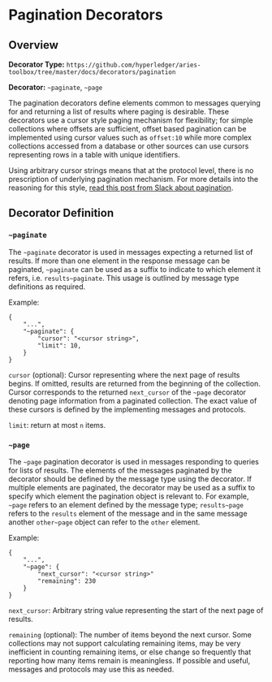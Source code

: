 Pagination Decorators
=====================

## Overview

**Decorator Type:** `https://github.com/hyperledger/aries-toolbox/tree/master/docs/decorators/pagination`

**Decorator:** `~paginate`, `~page`

The pagination decorators define elements common to messages querying for and
returning a list of results where paging is desirable. These decorators use a
cursor style paging mechanism for flexibility; for simple collections where
offsets are sufficient, offset based pagination can be implemented using cursor
values such as `offset:10` while more complex collections accessed from a
database or other sources can use cursors representing rows in a table with
unique identifiers.

Using arbitrary cursor strings means that at the protocol level, there is no
prescription of underlying pagination mechanism. For more details into the
reasoning for this style, [read this post from Slack about
pagination][slack-post].

## Decorator Definition

### `~paginate`

The `~paginate` decorator is used in messages expecting a returned list of
results. If more than one element in the response message can be paginated,
`~paginate` can be used as a suffix to indicate to which element it refers, i.e.
`results~paginate`. This usage is outlined by message type definitions as
required.

Example:

```jsonc
{
    "...",
    "~paginate": {
		"cursor": "<cursor string>",
        "limit": 10,
    }
}
```

`cursor` (optional): Cursor representing where the next page of results begins.
If omitted, results are returned from the beginning of the collection. Cursor
corresponds to the returned `next_cursor` of the `~page` decorator denoting page
information from a paginated collection. The exact value of these cursors is
defined by the implementing messages and protocols.

`limit`: return at most `n` items.

### `~page`

The `~page` pagination decorator is used in messages responding to queries for
lists of results. The elements of the messages paginated by the decorator
should be defined by the message type using the decorator. If multiple elements
are paginated, the decorator may be used as a suffix to specify which element
the pagination object is relevant to. For example, `~page` refers to an element
defined by the message type; `results~page` refers to the `results` element of
the message and in the same message another `other~page` object can refer to the
`other` element.

Example:

```jsonc
{
    "...",
    "~page": {
		"next_cursor": "<cursor string>"
        "remaining": 230
    }
}
```

`next_cursor`: Arbitrary string value representing the start of the next page of
results.

`remaining` (optional): The number of items beyond the next cursor. Some
collections may not support calculating remaining items, may be very inefficient
in counting remaining items, or else change so frequently that reporting how
many items remain is meaningless. If possible and useful, messages and protocols
may use this as needed.

[slack-post]: https://slack.engineering/evolving-api-pagination-at-slack/#:~:text=Offsets,to%20return%20results%20for%2C%20page
